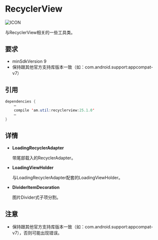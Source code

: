 # RecyclerView
![ICON](https://raw.githubusercontent.com/AlexMofer/ProjectX/master/supportplus/icon.png)

与RecyclerView相关的一些工具类。
## 要求
- minSdkVersion 9
- 保持跟其他官方支持库版本一致（如：com.android.support:appcompat-v7）

## 引用
```java
dependencies {
    ⋯
    compile 'am.util:recyclerview:25.1.0'
    ⋯
}
```
## 详情
- **LoadingRecyclerAdapter**

    带尾部载入的RecyclerAdapter。
- **LoadingViewHolder**

    与LoadingRecyclerAdapter配套的LoadingViewHolder。
- **DividerItemDecoration**

    图片Divider式子项分割。

## 注意
- 保持跟其他官方支持库版本一致（如：com.android.support:appcompat-v7），否则可能出现错误。